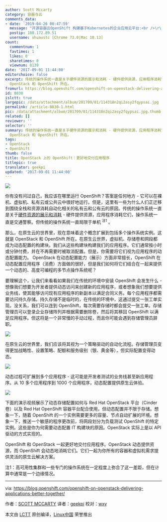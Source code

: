 ```yaml
---
author: Scott Mccarty
category: 容器与云
comments_data:
- date: '2019-04-26 00:47:59'
  message: "开源容器云OpenShift 构建基于Kubernetes的企业应用云平台:<br />\r\nhttps://pan.baidu.com/s/1t-q0GXL4WRi8G_SvrLmkgw"
  postip: 180.172.89.51
  username: xhuaustc [Chrome 73.0|Mac 10.13]
count:
  commentnum: 1
  favtimes: 1
  likes: 0
  sharetimes: 0
  viewnum: 8139
date: '2017-09-01 11:44:00'
editorchoice: false
excerpt: 传统的操作系统一直是关于硬件资源的展示和消耗 - 硬件提供资源，应用程序消耗它们，操作系统一直是交通警察。但传统的操作系统一直局限于单机。那么，在原生云的世界里，现在意味着这个概念扩展到包括多个操作系统实例。这就是
  OpenStack 和 OpenShift 所在。
fromurl: https://blog.openshift.com/openshift-on-openstack-delivering-applications-better-together/
id: 8830
islctt: true
largepic: /data/attachment/album/201709/01/114318n2qi2asy2fqypsai.jpg
permalink: /article-8830-1.html
pic: /data/attachment/album/201709/01/114318n2qi2asy2fqypsai.jpg.thumb.jpg
related: []
reviewer: ''
selector: ''
summary: 传统的操作系统一直是关于硬件资源的展示和消耗 - 硬件提供资源，应用程序消耗它们，操作系统一直是交通警察。但传统的操作系统一直局限于单机。那么，在原生云的世界里，现在意味着这个概念扩展到包括多个操作系统实例。这就是
  OpenStack 和 OpenShift 所在。
tags:
- OpenStack
- OpenShift
thumb: false
title: OpenStack 上的 OpenShift：更好地交付应用程序
titlepic: true
translator: geekpi
updated: '2017-09-01 11:44:00'
---
```


![](/data/attachment/album/201709/01/114318n2qi2asy2fqypsai.jpg)


你有没有问过自己，我应该在哪里运行 OpenShift？答案是任何地方 - 它可以在裸机、虚拟机、私有云或公共云中很好地运行。但是，这里有一些为什么人们正迁移到围绕全栈和资源消耗自动化相关的私有云和公有云的原因。传统的操作系统一直是关于[硬件资源的展示和消耗](https://docs.google.com/presentation/d/139_dxpiYc5JR8yKAP8pl-FcZmOFQCuV8RyDxZqOOcVE/edit) - 硬件提供资源，应用程序消耗它们，操作系统一直是交通警察。但传统的操作系统一直局限于单机<sup> 注1</sup> 。


那么，在原生云的世界里，现在意味着这个概念扩展到包括多个操作系统实例。这就是 OpenStack 和 OpenShift 所在。在原生云世界，虚拟机、存储卷和网段都成为动态配置的构建块。我们从这些构建块构建我们的应用程序。它们通常按小时或分钟付费，并在不再需要时被取消配置。但是，你需要将它们视为应用程序的动态配置能力。 OpenStack 在动态配置能力（展示）方面非常擅长，OpenShift 在动态配置应用程序（消费）方面做的很好，但是我们如何将它们结合在一起来提供一个动态的、高度可编程的多节点操作系统呢？


要理解这个，让我们来看看如果我们在传统的环境中安装 OpenShift 会发生什么 - 想像我们想要为开发者提供动态访问来创建新的应用程序，或者想象我们想要提供业务线，使其能够访问现有应用程序的新副本以满足合同义务。每个应用程序都需要访问持久存储。持久存储不是临时的，在传统的环境中，这通过提交一张工单实现。没关系，我们可以连到 OpenShift，每次需要存储时都会提交一张工单。存储管理员可以登录企业存储阵列并根据需要删除卷，然后将其移回 OpenShift 以满足应用程序。但这将是一个非常慢的手动过程，而且你可能会遇到存储管理员辞职。


![](/data/attachment/album/201709/01/114404iu0eeenlso8sisz0.png)


在原生云的世界里，我们应该将其视为一个策略驱动的自动化流程。存储管理员变得更加战略性、设置策略、配额和服务级别（银、黄金等），但实际配置变得动态。


![](/data/attachment/album/201709/01/114405drpy1yllptg8ynl4.png)


动态过程可扩展到多个应用程序 - 这可能是开发者测试的业务线甚至新应用程序。从 10 多个应用程序到 1000 个应用程序，动态配置提供原生云体验。


![](/data/attachment/album/201709/01/114406zkzwsmsp7jx3ums6.png)


下面的演示视频展示了动态存储配置如何与 Red Hat OpenStack 平台（Cinder 卷）以及 Red Hat OpenShift 容器平台配合使用，但动态配置并不限于存储。想象一下，随着 OpenShift 的一个实例需要更多的容量、节点自动扩展的环境。想象一下，推送一个敏感的程序更改前，将网段划分为负载测试 OpenShift 的特定实例。这些是你为何需要动态配置 IT 构建块的原因。OpenStack 实际上是以 API 驱动的方式实现的。






OpenShift 和 OpenStack 一起更好地交付应用程序。OpenStack 动态提供资源，而 OpenShift 会动态地消耗它们。它们一起为你所有的容器和虚拟机需求提供灵活的原生云解决方案。


注1：高可用性集群和一些专门的操作系统在一定程度上弥合了这一差距，但在计算中通常是一个边缘情况。




---


via: <https://blog.openshift.com/openshift-on-openstack-delivering-applications-better-together/>


作者：[SCOTT MCCARTY](https://blog.openshift.com/author/smccartyredhat-com/) 译者：[geekpi](https://github.com/geekpi) 校对：[wxy](https://github.com/wxy)


本文由 [LCTT](https://github.com/LCTT/TranslateProject) 原创编译，[Linux中国](https://linux.cn/) 荣誉推出